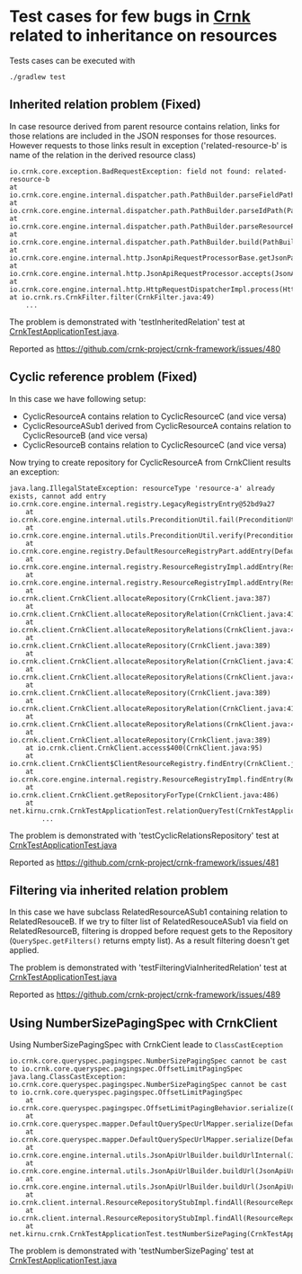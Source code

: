 Test cases for few bugs in [Crnk](https://github.com/crnk-project/crnk-framework) related to inheritance on resources
========================================================================================================================

Tests cases can be executed with
    
    ./gradlew test
    
Inherited relation problem (Fixed)
----------------------------------

In case resource derived from parent resource contains relation, links for those relations are included in the JSON 
responses for those resources. However requests to those links result in exception ('related-resource-b' is name of 
the relation in the derived resource class)

    io.crnk.core.exception.BadRequestException: field not found: related-resource-b
    at io.crnk.core.engine.internal.dispatcher.path.PathBuilder.parseFieldPath(PathBuilder.java:154)
    at io.crnk.core.engine.internal.dispatcher.path.PathBuilder.parseIdPath(PathBuilder.java:119)
    at io.crnk.core.engine.internal.dispatcher.path.PathBuilder.parseResourcePath(PathBuilder.java:113)
    at io.crnk.core.engine.internal.dispatcher.path.PathBuilder.build(PathBuilder.java:97)
    at io.crnk.core.engine.internal.http.JsonApiRequestProcessorBase.getJsonPath(JsonApiRequestProcessorBase.java:104)
    at io.crnk.core.engine.internal.http.JsonApiRequestProcessor.accepts(JsonApiRequestProcessor.java:85)
    at io.crnk.core.engine.internal.http.HttpRequestDispatcherImpl.process(HttpRequestDispatcherImpl.java:73)
    at io.crnk.rs.CrnkFilter.filter(CrnkFilter.java:49)
        ...
 
The problem is demonstrated with 'testInheritedRelation' test at [CrnkTestApplicationTest.java](src/test/java/net/kirnu/crnk/CrnkTestApplicationTest.java).

Reported as https://github.com/crnk-project/crnk-framework/issues/480

Cyclic reference problem (Fixed)
--------------------------------

In this case we have following setup: 

   - CyclicResourceA contains relation to CyclicResourceC (and vice versa)
   - CyclicResourceASub1 derived from CyclicResourceA contains relation to CyclicResourceB (and vice versa)
   - CyclicResourceB contains relation to CyclicResourceC (and vice versa)

Now trying to create repository for CyclicResourceA from CrnkClient results an exception:

    java.lang.IllegalStateException: resourceType 'resource-a' already exists, cannot add entry io.crnk.core.engine.internal.registry.LegacyRegistryEntry@52bd9a27
        at io.crnk.core.engine.internal.utils.PreconditionUtil.fail(PreconditionUtil.java:50)
        at io.crnk.core.engine.internal.utils.PreconditionUtil.verify(PreconditionUtil.java:131)
        at io.crnk.core.engine.registry.DefaultResourceRegistryPart.addEntry(DefaultResourceRegistryPart.java:47)
        at io.crnk.core.engine.internal.registry.ResourceRegistryImpl.addEntry(ResourceRegistryImpl.java:215)
        at io.crnk.core.engine.internal.registry.ResourceRegistryImpl.addEntry(ResourceRegistryImpl.java:54)
        at io.crnk.client.CrnkClient.allocateRepository(CrnkClient.java:387)
        at io.crnk.client.CrnkClient.allocateRepositoryRelation(CrnkClient.java:419)
        at io.crnk.client.CrnkClient.allocateRepositoryRelations(CrnkClient.java:408)
        at io.crnk.client.CrnkClient.allocateRepository(CrnkClient.java:389)
        at io.crnk.client.CrnkClient.allocateRepositoryRelation(CrnkClient.java:419)
        at io.crnk.client.CrnkClient.allocateRepositoryRelations(CrnkClient.java:408)
        at io.crnk.client.CrnkClient.allocateRepository(CrnkClient.java:389)
        at io.crnk.client.CrnkClient.allocateRepositoryRelation(CrnkClient.java:419)
        at io.crnk.client.CrnkClient.allocateRepositoryRelations(CrnkClient.java:408)
        at io.crnk.client.CrnkClient.allocateRepository(CrnkClient.java:389)
        at io.crnk.client.CrnkClient.access$400(CrnkClient.java:95)
        at io.crnk.client.CrnkClient$ClientResourceRegistry.findEntry(CrnkClient.java:648)
        at io.crnk.core.engine.internal.registry.ResourceRegistryImpl.findEntry(ResourceRegistryImpl.java:75)
        at io.crnk.client.CrnkClient.getRepositoryForType(CrnkClient.java:486)
        at net.kirnu.crnk.CrnkTestApplicationTest.relationQueryTest(CrnkTestApplicationTest.java:57)
            ...   

The problem is demonstrated with 'testCyclicRelationsRepository' test at [CrnkTestApplicationTest.java](src/test/java/net/kirnu/crnk/CrnkTestApplicationTest.java)

Reported as https://github.com/crnk-project/crnk-framework/issues/481

Filtering via inherited relation problem
----------------------------------------

In this case we have subclass RelatedResourceASub1 containing relation to RelatedResouceB. If we try to filter list of 
RelatedResouceASub1 via field on RelatedResourceB, filtering is dropped before request gets to the Repository (`QuerySpec.getFilters()` returns empty list). As a
result filtering doesn't get applied.

The problem is demonstrated with 'testFilteringViaInheritedRelation' test at [CrnkTestApplicationTest.java](src/test/java/net/kirnu/crnk/CrnkTestApplicationTest.java)

Reported as https://github.com/crnk-project/crnk-framework/issues/489

Using NumberSizePagingSpec with CrnkClient
------------------------------------------

Using NumberSizePagingSpec with CrnkCient leade to `ClassCastEception`

    io.crnk.core.queryspec.pagingspec.NumberSizePagingSpec cannot be cast to io.crnk.core.queryspec.pagingspec.OffsetLimitPagingSpec
    java.lang.ClassCastException: io.crnk.core.queryspec.pagingspec.NumberSizePagingSpec cannot be cast to io.crnk.core.queryspec.pagingspec.OffsetLimitPagingSpec
        at io.crnk.core.queryspec.pagingspec.OffsetLimitPagingBehavior.serialize(OffsetLimitPagingBehavior.java:15)
        at io.crnk.core.queryspec.mapper.DefaultQuerySpecUrlMapper.serialize(DefaultQuerySpecUrlMapper.java:289)
        at io.crnk.core.queryspec.mapper.DefaultQuerySpecUrlMapper.serialize(DefaultQuerySpecUrlMapper.java:242)
        at io.crnk.core.engine.internal.utils.JsonApiUrlBuilder.buildUrlInternal(JsonApiUrlBuilder.java:87)
        at io.crnk.core.engine.internal.utils.JsonApiUrlBuilder.buildUrl(JsonApiUrlBuilder.java:45)
        at io.crnk.core.engine.internal.utils.JsonApiUrlBuilder.buildUrl(JsonApiUrlBuilder.java:36)
        at io.crnk.client.internal.ResourceRepositoryStubImpl.findAll(ResourceRepositoryStubImpl.java:122)
        at io.crnk.client.internal.ResourceRepositoryStubImpl.findAll(ResourceRepositoryStubImpl.java:26)
        at net.kirnu.crnk.CrnkTestApplicationTest.testNumberSizePaging(CrnkTestApplicationTest.java:168)

The problem is demonstrated with 'testNumberSizePaging' test at [CrnkTestApplicationTest.java](src/test/java/net/kirnu/crnk/CrnkTestApplicationTest.java)
